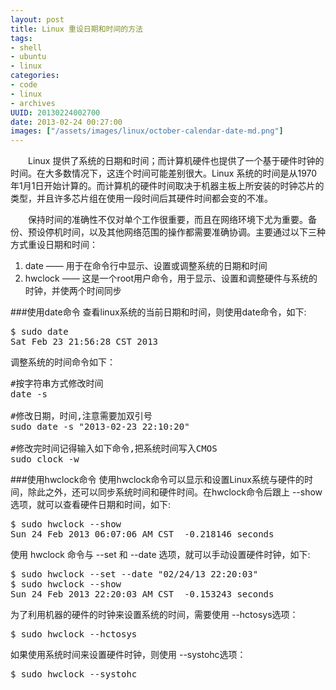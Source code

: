 ```yaml
--- 
layout: post
title: Linux 重设日期和时间的方法
tags: 
- shell
- ubuntu
- linux
categories:
- code
- linux
- archives
UUID: 20130224002700
date: 2013-02-24 00:27:00
images: ["/assets/images/linux/october-calendar-date-md.png"]
---
```


　　Linux 提供了系统的日期和时间；而计算机硬件也提供了一个基于硬件时钟的时间。在大多数情况下，这连个时间可能差别很大。Linux 系统的时间是从1970年1月1日开始计算的。而计算机的硬件时间取决于机器主板上所安装的时钟芯片的类型，并且许多芯片组在使用一段时间后其硬件时间都会变的不准。

　　保持时间的准确性不仅对单个工作很重要，而且在网络环境下尤为重要。备份、预设停机时间，以及其他网络范围的操作都需要准确协调。主要通过以下三种方式重设日期和时间：
<ol>
<li>date —— 用于在命令行中显示、设置或调整系统的日期和时间</li>
<li>hwclock —— 这是一个root用户命令，用于显示、设置和调整硬件与系统的时钟，并使两个时间同步</li>
</ol>

###使用date命令
查看linux系统的当前日期和时间，则使用date命令，如下:
<pre id="bash">
$ sudo date
Sat Feb 23 21:56:28 CST 2013
</pre>

调整系统的时间命令如下：
<pre id="bash">
#按字符串方式修改时间
date -s 

#修改日期，时间,注意需要加双引号
sudo date -s "2013-02-23 22:10:20"

#修改完时间记得输入如下命令,把系统时间写入CMOS
sudo clock -w
</pre>

###使用hwclock命令
使用hwclock命令可以显示和设置Linux系统与硬件的时间，除此之外，还可以同步系统时间和硬件时间。在hwclock命令后跟上 --show选项，就可以查看硬件日期和时间，如下:
<pre id="bash">
$ sudo hwclock --show
Sun 24 Feb 2013 06:07:06 AM CST  -0.218146 seconds
</pre>

使用 hwclock 命令与 --set 和 --date 选项，就可以手动设置硬件时钟，如下:
<pre id="bash">
$ sudo hwclock --set --date "02/24/13 22:20:03"
$ sudo hwclock --show
Sun 24 Feb 2013 22:20:03 AM CST  -0.153243 seconds
</pre>
为了利用机器的硬件的时钟来设置系统的时间，需要使用 --hctosys选项：
<pre id="bash">
$ sudo hwclock --hctosys
</pre>

如果使用系统时间来设置硬件时钟，则使用 --systohc选项：
<pre id="bash">
$ sudo hwclock --systohc
</pre>


